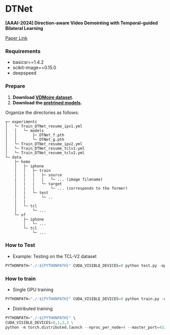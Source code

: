 # DTNet
**[AAAI-2024] Direction-aware Video Demoiréing with Temporal-guided Bilateral Learning**

[Paper Link](https://arxiv.org/abs/2308.13388)



### Requirements

* basicsr==1.4.2
* scikit-image==0.15.0
* deepspeed



### Prepare

1. **Download [VDMoire dataset](https://github.com/CVMI-Lab/VideoDemoireing).**
2. **Download the [pretrined models](https://www.dropbox.com/scl/fi/sfiypguwynxwfvghjoeij/experiments.zip?rlkey=n6wr63odbmnlhh6ydavpag2kd&dl=0).**

Organize the directories as follows:

```
┬─ experiments
│   └─ Train_DTNet_resume_ipv1.yml
│	│	└─ models
│   │    	├─ DTNet_f.pth
│   │  	 	└─ DTNet_g.pth
│   └─ Train_DTNet_resume_ipv2.yml
│   └─ Train_DTNet_resume_tclv1.yml
│   └─ Train_DTNet_resume_tclv2.yml
└─ data
    ├─ homo
    │   ├─ iphone
    │   │   ├─ train
    |   |   |	├─ source
    |   |   |	|	└─ ... (image filename)
	│   |   | 	└─ target
	│   |   |		└─ ... (corresponds to the former)
	│   | 	└─ test
	│   |		└─ ..
    |   |
    │   └─ tcl
    │       └─ ... 
    └─ of
        ├─ iphone
        │   └─ ... 
        └─ tcl
            └─ ... 
```



### How to Test

* Example: Testing on the TCL-V2 dataset

```python
PYTHONPATH="./:${PYTHONPATH}" CUDA_VISIBLE_DEVICES=0 python test.py -opt options/test/Test_DTNet_tclv2.yml
```



### How to train

* Single GPU training

```python
PYTHONPATH="./:${PYTHONPATH}" CUDA_VISIBLE_DEVICES=0 python train.py -opt options/train/Train_DTNet_scratch_ipv1.yml
```

* Distributed training

```python
PYTHONPATH="./:${PYTHONPATH}" \
CUDA_VISIBLE_DEVICES=0,1,2,3 \
python -m torch.distributed.launch --nproc_per_node=4 --master_port=4321 train.py -opt options/train/Train_DTNet_scratchipv1.yml --launcher pytorch
```

